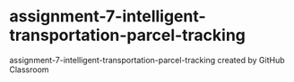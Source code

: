 # assignment-7-intelligent-transportation-parcel-tracking
assignment-7-intelligent-transportation-parcel-tracking created by GitHub Classroom
